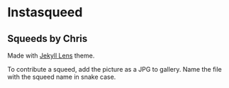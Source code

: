 # Instasqueed
## Squeeds by Chris

Made with [Jekyll Lens](https://i.imgur.com/Qi7gdQC.png) theme.

To contribute a squeed, add the picture as a JPG to gallery. Name the file with the squeed name in snake case.
